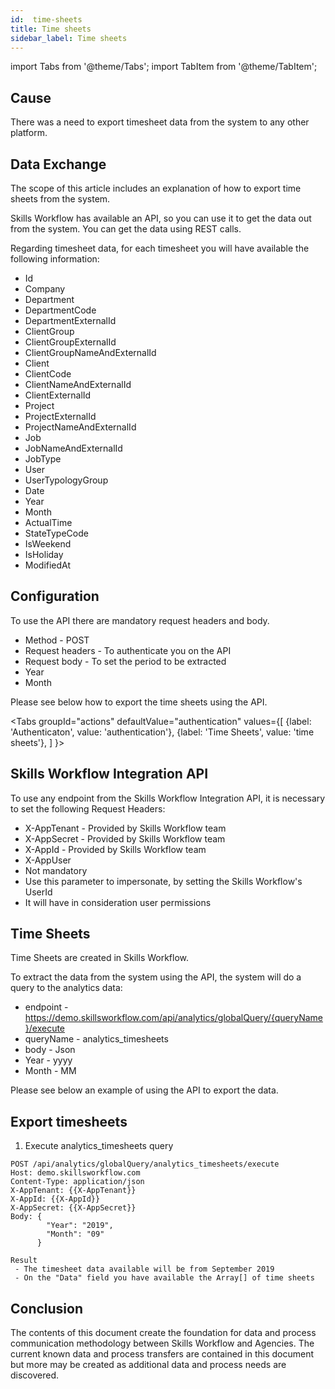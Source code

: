 ```yaml
---
id:  time-sheets
title: Time sheets
sidebar_label: Time sheets
---
```

import Tabs from '@theme/Tabs';
import TabItem from '@theme/TabItem';

## Cause

There was a need to export timesheet data from the system to any other platform.

## Data Exchange

The scope of this article includes an explanation of how to export time sheets from the system.

Skills Workflow has available an API, so you can use it to get the data out from the system. You can get the data using REST calls. 

Regarding timesheet data, for each timesheet you will have available the following information:

- Id
- Company
- Department
- DepartmentCode
- DepartmentExternalId
- ClientGroup
- ClientGroupExternalId
- ClientGroupNameAndExternalId
- Client
- ClientCode
- ClientNameAndExternalId
- ClientExternalId
- Project
- ProjectExternalId
- ProjectNameAndExternalId
- Job
- JobNameAndExternalId
- JobType
- User
- UserTypologyGroup
- Date
- Year
- Month
- ActualTime
- StateTypeCode
- IsWeekend
- IsHoliday
- ModifiedAt

## Configuration

To use the API there are mandatory request headers and body.

- Method - POST
- Request headers - To authenticate you on the API
- Request body - To set the period to be extracted
- Year
- Month

Please see below how to export the time sheets using the API.


<Tabs
  groupId="actions"
  defaultValue="authentication"
  values={[
    {label: 'Authenticaton', value: 'authentication'},
    {label: 'Time Sheets', value: 'time sheets'},
  ]
}>

<TabItem value="authentication">

## Skills Workflow Integration API

To use any endpoint from the Skills Workflow Integration API, it is necessary to set the following Request Headers:

- X-AppTenant - Provided by Skills Workflow team
- X-AppSecret - Provided by Skills Workflow team
- X-AppId - Provided by Skills Workflow team
- X-AppUser 
- Not mandatory
- Use this parameter to impersonate, by setting the Skills Workflow's UserId
- It will have in consideration user permissions

</TabItem>

<TabItem value="time sheets">

## Time Sheets

Time Sheets are created in Skills Workflow.

To extract the data from the system using the API, the system will do a query to the analytics data:

- endpoint - https://demo.skillsworkflow.com/api/analytics/globalQuery/{queryName}/execute
- queryName - analytics_timesheets
- body - Json
- Year - yyyy
- Month - MM

Please see below an example of using the API to export the data.

## Export timesheets

1. Execute analytics_timesheets query

```
POST /api/analytics/globalQuery/analytics_timesheets/execute 
Host: demo.skillsworkflow.com
Content-Type: application/json
X-AppTenant: {{X-AppTenant}}
X-AppId: {{X-AppId}}
X-AppSecret: {{X-AppSecret}}
Body: {
        "Year": "2019",
        "Month": "09"
      }

Result
 - The timesheet data available will be from September 2019
 - On the "Data" field you have available the Array[] of time sheets

 ```

</TabItem>

</Tabs>

## Conclusion

The contents of this document create the foundation for data and process communication methodology between Skills Workflow and Agencies. The current known data and process transfers are contained in this document but more may be created as additional data and process needs are discovered.

